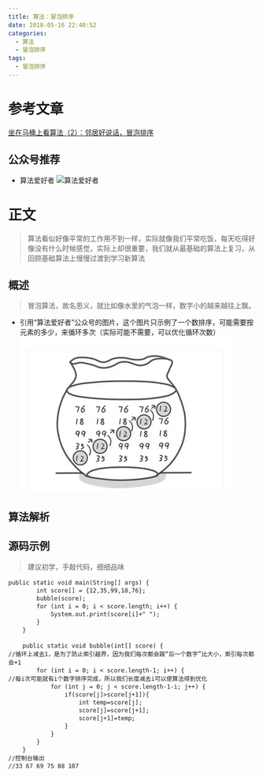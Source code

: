 ```yaml
---
title: 算法：冒泡排序
date: 2018-05-16 22:40:52
categories:
  - 算法
  - 冒泡排序
tags:
  - 冒泡排序
---
```

# 参考文章
[坐在马桶上看算法（2）：邻居好说话，冒泡排序](https://mp.weixin.qq.com/s?__biz=MzI1MTIzMzI2MA==&mid=2650559785&idx=1&sn=911b5c0c64338eeee7ff700ad6384ce4&mpshare=1&scene=1&srcid=0516Jp0bF32fatbH2JXkGGL4#rd)
## 公众号推荐
* 算法爱好者
![算法爱好者](https://mp.weixin.qq.com/mp/qrcode?scene=10000004&size=102&__biz=MzI1MTIzMzI2MA==&mid=2650559785&idx=1&sn=911b5c0c64338eeee7ff700ad6384ce4&send_time=)
<!-- more -->
# 正文
> 算法看似好像平常的工作用不到一样，实际就像我们平常吃饭，每天吃得好像没有什么时候感觉，实际上却很重要，我们就从最基础的算法上复习，从回顾基础算法上慢慢过渡到学习新算法

## 概述
> 冒泡算法，故名思义，就比如像水里的气泡一样，数字小的越来越往上飘。

* 引用“算法爱好者”公众号的图片，这个图片只示例了一个数排序，可能需要按元素的多少，来循环多次（实际可能不需要，可以优化循环次数）
![图片来自“算法爱好者”](算法：冒泡排序/来自算法爱好者.png)
## 算法解析


## 源码示例
> 建议初学，手敲代码，细细品味

```
public static void main(String[] args) {
        int score[] = {12,35,99,18,76};
        bubble(score);
        for (int i = 0; i < score.length; i++) {
            System.out.print(score[i]+" ");
        }
    }

    public static void bubble(int[] score) {
//循环上减去1，是为了防止索引越界，因为我们每次都会跟“后一个数字”比大小，索引每次都会+1
        for (int i = 0; i < score.length-1; i++) {
//每i次可能就有i个数字排序完成，所以我们长度减去i可以使算法得到优化    
            for (int j = 0; j < score.length-1-i; j++) {            
                if(score[j]>score[j+1]){
                    int temp=score[j];
                    score[j]=score[j+1];
                    score[j+1]=temp;
                }
            }
        }
    }
//控制台输出
//33 67 69 75 88 107 
```

